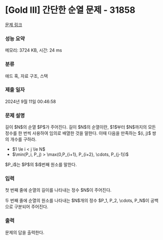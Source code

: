 # [Gold III] 간단한 순열 문제 - 31858 

[문제 링크](https://www.acmicpc.net/problem/31858) 

### 성능 요약

메모리: 3724 KB, 시간: 24 ms

### 분류

애드 혹, 자료 구조, 스택

### 제출 일자

2024년 9월 11일 00:46:58

### 문제 설명

<p>길이 $N$의 순열 $P$가 주어진다. 길이 $N$의 순열이란, $1$부터 $N$까지의 모든 정수를 한 번씩 사용하여 임의로 배열한 것을 말한다. 이때 다음을 만족하는 $(i, j)$ 쌍의 개수를 구하라.</p>

<ul>
	<li>$1 \le i < j \le N$</li>
	<li>$\min(P_i, P_j) > \max(0,P_{i+1}, P_{i+2}, \cdots, P_{j-1})$</li>
</ul>

<p>$P_i$는 $P$의 $i$번째 원소를 말한다.</p>

### 입력 

 <p>첫 번째 줄에 순열의 길이를 나타내는 정수 $N$이 주어진다.</p>

<p>두 번째 줄에 순열의 원소를 나타내는 $N$개의 정수 $P_1, P_2, \cdots, P_N$이 공백으로 구분되어 주어진다.</p>

### 출력 

 <p>문제의 답을 출력한다.</p>

